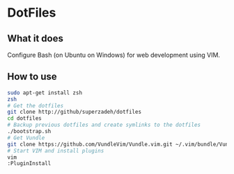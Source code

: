 # DotFiles

## What it does

Configure Bash (on Ubuntu on Windows) for web development using VIM.

## How to use 

```sh
sudo apt-get install zsh
zsh
# Get the dotfiles
git clone http://github/superzadeh/dotfiles
cd dotfiles
# Backup previous dotfiles and create symlinks to the dotfiles
./bootstrap.sh
# Get Vundle
git clone https://github.com/VundleVim/Vundle.vim.git ~/.vim/bundle/Vundle.vim
# Start VIM and install plugins
vim
:PluginInstall
```
